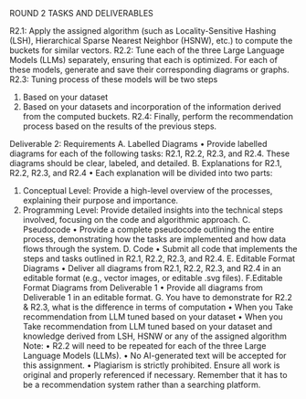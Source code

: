 ROUND 2 TASKS AND DELIVERABLES

R2.1: Apply the assigned algorithm (such as Locality-Sensitive Hashing (LSH), Hierarchical
Sparse Nearest Neighbor (HSNW), etc.) to compute the buckets for similar vectors.
R2.2: Tune each of the three Large Language Models (LLMs) separately, ensuring that each is
optimized. For each of these models, generate and save their corresponding diagrams or graphs.
R2.3: Tuning process of these models will be two steps
1. Based on your dataset
2. Based on your datasets and incorporation of the information derived from the computed
buckets.
R2.4: Finally, perform the recommendation process based on the results of the previous steps.

Deliverable 2: Requirements
A. Labelled Diagrams
• Provide labelled diagrams for each of the following tasks: R2.1, R2.2, R2.3, and R2.4.
These diagrams should be clear, labeled, and detailed.
B. Explanations for R2.1, R2.2, R2.3, and R2.4
• Each explanation will be divided into two parts:
1. Conceptual Level: Provide a high-level overview of the processes, explaining their
purpose and importance.
2. Programming Level: Provide detailed insights into the technical steps involved,
focusing on the code and algorithmic approach.
C. Pseudocode
• Provide a complete pseudocode outlining the entire process, demonstrating how the tasks are
implemented and how data flows through the system.
D. Code
• Submit all code that implements the steps and tasks outlined in R2.1, R2.2, R2.3, and R2.4.
E. Editable Format Diagrams
• Deliver all diagrams from R2.1, R2.2, R2.3, and R2.4 in an editable format (e.g., vector
images, or editable .svg files).
F.Editable Format Diagrams from Deliverable 1
• Provide all diagrams from Deliverable 1 in an editable format.
G. You have to demonstrate for R2.2 & R2.3, what is the difference in terms of computation
• When you Take recommendation from LLM tuned based on your dataset
• When you Take recommendation from LLM tuned based on your dataset and knowledge derived
from LSH, HSNW or any of the assigned algorithm
Note:
• R2.2 will need to be repeated for each of the three Large Language Models (LLMs).
• No AI-generated text will be accepted for this assignment.
• Plagiarism is strictly prohibited. Ensure all work is original and properly referenced if
necessary.
Remember that it has to be a recommendation system rather than a searching platform.
